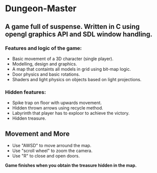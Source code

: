 # Dungeon-Master
## A game full of suspense. Written in C using opengl graphics API and SDL window handling.

### Features and logic of the game:
* Basic movement of a 3D character (single player).
* Modelling, design and graphics.
* A map that containts all models in grid using bit-map logic.
* Door physics and basic rotations.
* Shaders and light physics on objects based on light projections.
### Hidden features:
* Spike trap on floor with upwards movement.
* Hidden thrown arrows using recycle method.
* Labyrinth that player has to exploor to achieve the victory.
* Hidden treasure.

## Movement and More
* Use "AWSD" to move arround the map.
* Use "scroll wheel" to zoom the camera.
* Use "R" to close and open doors.

**Game finishes when you obtain the treasure hidden in the map.**

